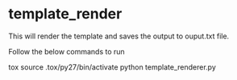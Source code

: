 # template_render
This will render the template and saves the output to ouput.txt file.

Follow the below commands to run

tox
source .tox/py27/bin/activate
python template_renderer.py
